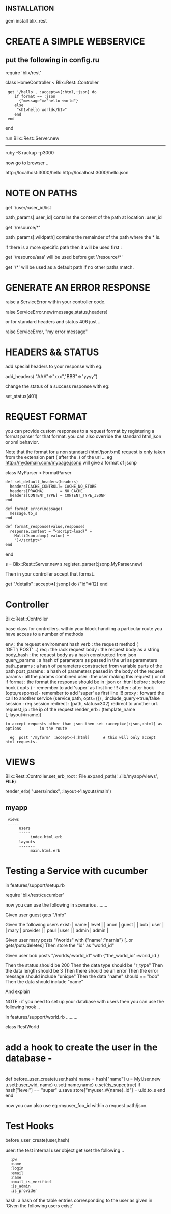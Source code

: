 INSTALLATION
------------------

gem install blix_rest

CREATE A SIMPLE WEBSERVICE 
===========================


put the following in config.ru
--------------------------------

require 'blix/rest'

class HomeController < Blix::Rest::Controller

     get '/hello', :accept=>[:html,:json] do
        if format == :json
          {"message"=>"hello world"}
        else
         "<h1>hello world</h1>"
        end
     end
end

run Blix::Rest::Server.new



-------------------------------
ruby -S rackup -p3000


now go to browser ..

http://localhost:3000/hello
http://localhost:3000/hello.json

NOTE ON PATHS
===================================================
get '/user/:user_id/list

path_params[:user_id] contains the content of the path at location :user_id

get '/resource/*'

path_params[:wildpath] contains the remainder of the path where the * is.

if there is a more specific path then it will be used first :

get '/resource/aaa' will be used before get '/resource/*'

get '/*' will be used as a default path if no other paths match.



GENERATE AN ERROR RESPONSE
===========================
raise a ServiceError within your controller code.

   raise ServiceError.new(message,status,headers)

or for standard headers and status 406 just ..

   raise ServiceError, "my error message" 

HEADERS && STATUS
=================

add special headers to your response with eg:
   
   add_headers( "AAA"=>"xxx","BBB"=>"yyyy")
   
change the status of a success response with eg:

   set_status(401) 

REQUEST FORMAT
==================

you can provide custom responses to a request format by registering a format parser
for that format. you can also override the standard html,json or xml behavior.

Note that the format for a non standard (html/json/xml) request is only taken from
the extension part ( after the .) of the url ... eg 
  http://mydomain.com/mypage.jsonp will give a format of jsonp

class MyParser < FormatParser
    
    def set_default_headers(headers)
      headers[CACHE_CONTROL]= CACHE_NO_STORE 
      headers[PRAGMA]       = NO_CACHE 
      headers[CONTENT_TYPE] = CONTENT_TYPE_JSONP
    end
    
    def format_error(message)
      message.to_s
    end
    
    def format_response(value,response)
      response.content = "<script>load(" +
        MultiJson.dump( value) +
        ")</script>"
    end
end


s = Blix::Rest::Server.new
s.register_parser(:jsonp,MyParser.new)

Then in your controller accept that format..

get "/details" :accept=>[:jsonp] do
    {"id"=>12}
end


Controller
===============
Blix::Rest::Controller  

 base class for controllers. within your block handling a particular route you
 have access to a number of methods

   env          : the request environment hash
   verb         : the request method ( 'GET'/'POST' ..)
   req          : the rack request
   body         : the request body as a string
   body_hash    : the request body as a hash constructed from json
   query_params : a hash of parameters as passed in the url as parameters
   path_params  : a hash of parameters constructed from variable parts of the path
   post_params  : a hash of parameters passed in the body of the request
   params       : all the params combined
   user         : the user making this request ( or nil if 
   format       : the format the response should be in :json or :html
   before       : before hook ( opts ) - remember to add 'super' as first line !!!
   after        : after hook (opts,response)- remember to add 'super' as first line !!!
   proxy        : forward the call to another service (service,path, opts={}) , :include_query=>true/false
   session      : req.session
   redirect     : (path, status=302) redirect to another url.
   request_ip   : the ip of the request
   render_erb   : (template_name [,:layout=>name])
  
  
    to accept requests other than json then set :accept=>[:json,:html] as options        in the route

      eg  post '/myform' :accept=>[:html]      # this will only accept html requests.
  
VIEWS
=======

Blix::Rest::Controller.set_erb_root ::File.expand_path('../lib/myapp/views',  __FILE__)

render_erb( "users/index", :layout=>'layouts/main')

myapp
-----
     views
     -----
          users
          -----
               index.html.erb
          layouts
          -------
               main.html.erb


Testing a Service with cucumber
=================================

in features/support/setup.rb

   require 'blix/rest/cucumber'
   

   
now you can use the following in scenarios ........

Given user guest gets "/info"

Given the following users exist:
      | name  | level |
      | anon  | guest |
      | bob   | user  |
      | mary  | provider  |
      | paul  | user  |
      | admin | admin |
      
Given user mary posts "/worlds" with {"name":"narnia"}    [..or gets/puts/deletes]
Then store the "id" as "world_id"  

Given user bob posts "/worlds/:world_id" with  {"the_world_id"::world_id }

Then the status should be 200
Then the data type should be "r_type"
Then the data length should be 3
Then there should be an error
Then the error message should include "unique"
Then the data "name" should == "bob"
Then the data should include "name"

And explain


NOTE : if you need to set up your database with users then you can use the following hook ..

in features/support/world.rb .........

class RestWorld
  
  # add a hook to create the user in the  database - 
  #
  def before_user_create(user,hash)
    name = hash["name"]
    u = MyUser.new
    u.set(:user_wid, name)
    u.set(:name,name)
    u.set(:is_super,true) if hash["level"] == "super"
    u.save
    store["myuser_#{name}_id"] = u.id.to_s
  end
end

now you can also use eg  :myuser_foo_id within a request path/json.

Test Hooks
===============
before_user_create(user,hash)

  user: the test internal user object
     get /set the following ..

      :pw
      :name
      :login
      :email
      :name
      :email_is_verified 
      :is_admin
      :is_provider

  hash: a hash of the table entries corresponding to the user as given 
        in 'Given the following users exist:'

